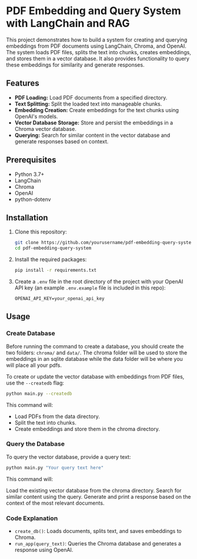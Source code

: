 # PDF Embedding and Query System with LangChain and RAG

This project demonstrates how to build a system for creating and querying embeddings from PDF documents using LangChain, Chroma, and OpenAI. The system loads PDF files, splits the text into chunks, creates embeddings, and stores them in a vector database. It also provides functionality to query these embeddings for similarity and generate responses.

## Features

- **PDF Loading:** Load PDF documents from a specified directory.
- **Text Splitting:** Split the loaded text into manageable chunks.
- **Embedding Creation:** Create embeddings for the text chunks using OpenAI's models.
- **Vector Database Storage:** Store and persist the embeddings in a Chroma vector database.
- **Querying:** Search for similar content in the vector database and generate responses based on context.

## Prerequisites

- Python 3.7+
- LangChain
- Chroma
- OpenAI
- python-dotenv

## Installation

1. Clone this repository:

    ```bash
    git clone https://github.com/yourusername/pdf-embedding-query-system.git
    cd pdf-embedding-query-system
    ```

2. Install the required packages:

    ```bash
    pip install -r requirements.txt
    ```

3. Create a `.env` file in the root directory of the project with your OpenAI API key (an example `.env.example` file is included in this repo):

    ```dotenv
    OPENAI_API_KEY=your_openai_api_key
    ```

## Usage

### Create Database
Before running the command to create a database, you should create the two folders: `chroma/` and `data/`. The chroma folder will be used to store the embeddings in an sqlite database while the data folder will be where you will place all your pdfs. 

To create or update the vector database with embeddings from PDF files, use the `--createdb` flag:

```bash
python main.py --createdb
```
This command will:

- Load PDFs from the data directory.
- Split the text into chunks.
- Create embeddings and store them in the chroma directory.

### Query the Database
To query the vector database, provide a query text:

```bash
python main.py "Your query text here"
```

This command will:

Load the existing vector database from the chroma directory.
Search for similar content using the query.
Generate and print a response based on the context of the most relevant documents.

### Code Explanation

- `create_db()`: Loads documents, splits text, and saves embeddings to Chroma.
- `run_app(query_text)`: Queries the Chroma database and generates a response using OpenAI.

